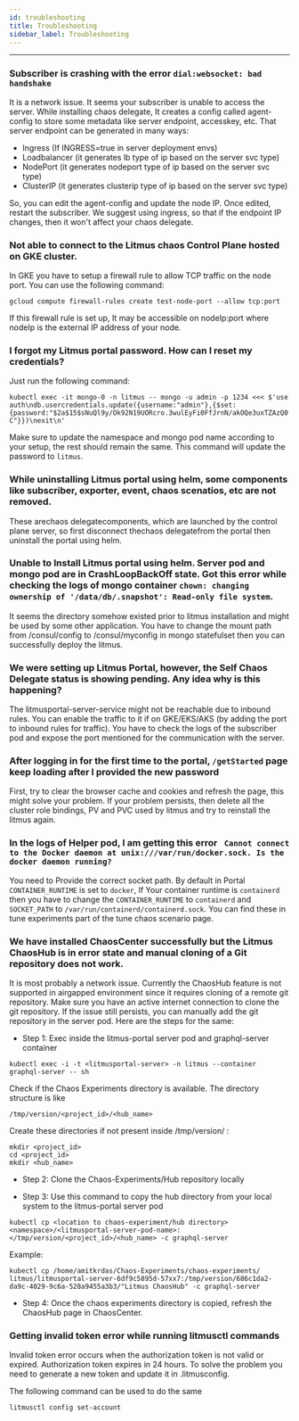 ```yaml
---
id: troubleshooting
title: Troubleshooting
sidebar_label: Troubleshooting
---
```


---

### Subscriber is crashing with the error `dial:websocket: bad handshake`

It is a network issue. It seems your subscriber is unable to access the server.
While installing chaos delegate, It creates a config called agent-config to store some metadata like server endpoint, accesskey, etc. That server endpoint can be generated in many ways:

- Ingress (If INGRESS=true in server deployment envs)
- Loadbalancer (it generates lb type of ip based on the server svc type)
- NodePort (it generates nodeport type of ip based on the server svc type)
- ClusterIP (it generates clusterip type of ip based on the server svc type)

So, you can edit the agent-config and update the node IP. Once edited, restart the subscriber.
We suggest using ingress, so that if the endpoint IP changes, then it won't affect your chaos delegate.

### Not able to connect to the Litmus chaos Control Plane hosted on GKE cluster.

In GKE you have to setup a firewall rule to allow TCP traffic on the node port. You can use the following command:

`gcloud compute firewall-rules create test-node-port --allow tcp:port`

If this firewall rule is set up, It may be accessible on nodeIp:port where nodeIp is the external IP address of your node.

### I forgot my Litmus portal password. How can I reset my credentials?

Just run the following command:

`kubectl exec -it mongo-0 -n litmus -- mongo -u admin -p 1234 <<< $'use auth\ndb.usercredentials.update({username:"admin"},{$set:{password:"$2a$15$sNuQl9y/Ok92N19UORcro.3wulEyFi0FfJrnN/akOQe3uxTZAzQ0C"}})\nexit\n'`

Make sure to update the namespace and mongo pod name according to your setup, the rest should remain the same. This command will update the password to `litmus`.

### While uninstalling Litmus portal using helm, some components like subscriber, exporter, event, chaos scenatios, etc are not removed.

These arechaos delegatecomponents, which are launched by the control plane server, so first disconnect thechaos delegatefrom the portal then uninstall the portal using helm.

### Unable to Install Litmus portal using helm. Server pod and mongo pod are in CrashLoopBackOff state. Got this error while checking the logs of mongo container `chown: changing ownership of '/data/db/.snapshot': Read-only file system`.

It seems the directory somehow existed prior to litmus installation and might be used by some other application.
You have to change the mount path from /consul/config to /consul/myconfig in mongo statefulset then you can successfully deploy the litmus.

### We were setting up Litmus Portal, however, the Self Chaos Delegate status is showing pending. Any idea why is this happening?

The litmusportal-server-service might not be reachable due to inbound rules. You can enable the traffic to it if on GKE/EKS/AKS (by adding the port to inbound rules for traffic).
You have to check the logs of the subscriber pod and expose the port mentioned for the communication with the server.

### After logging in for the first time to the portal, `/getStarted` page keep loading after I provided the new password

First, try to clear the browser cache and cookies and refresh the page, this might solve your problem.
If your problem persists, then delete all the cluster role bindings, PV and PVC used by litmus and try to reinstall the litmus again.

### In the logs of Helper pod, I am getting this error ` Cannot connect to the Docker daemon at unix:///var/run/docker.sock. Is the docker daemon running?`

You need to Provide the correct socket path. By default in Portal `CONTAINER_RUNTIME` is set to `docker`,
If Your container runtime is `containerd` then you have to change the `CONTAINER_RUNTIME` to `containerd` and `SOCKET_PATH` to `/var/run/containerd/containerd.sock`.
You can find these in tune experiments part of the tune chaos scenario page.

### We have installed ChaosCenter successfully but the Litmus ChaosHub is in error state and manual cloning of a Git repository does not work.

It is most probably a network issue. Currently the ChaosHub feature is not supported in airgapped environment since it requires cloning of a remote git repository. Make sure you have an active internet connection to clone the git repository. If the issue still persists, you can manually add the git repository in the server pod. Here are the steps for the same:

- Step 1: Exec inside the litmus-portal server pod and graphql-server container

```
kubectl exec -i -t <litmusportal-server> -n litmus --container graphql-server -- sh
```

Check if the Chaos Experiments directory is available. The directory structure is like

```
/tmp/version/<project_id>/<hub_name>
```

Create these directories if not present inside /tmp/version/ :

```
mkdir <project_id>
cd <project_id>
mkdir <hub_name>
```

- Step 2: Clone the Chaos-Experiments/Hub repository locally

- Step 3: Use this command to copy the hub directory from your local system to the litmus-portal server pod

```
kubectl cp <location to chaos-experiment/hub directory> <namespace>/<litmusportal-server-pod-name>:</tmp/version/<project_id>/<hub_name> -c graphql-server
```

Example:

```
kubectl cp /home/amitkrdas/Chaos-Experiments/chaos-experiments/  litmus/litmusportal-server-6df9c5895d-57xx7:/tmp/version/686c1da2-da9c-4029-9c6a-528a9455a3b3/"Litmus ChaosHub" -c graphql-server
```

- Step 4: Once the chaos experiments directory is copied, refresh the ChaosHub page in ChaosCenter.

### Getting invalid token error while running litmusctl commands

Invalid token error occurs when the authorization token is not valid or expired. Authorization token expires in 24 hours. To solve the problem you need to generate a new token and update it in
.litmusconfig.

The following command can be used to do the same

```
litmusctl config set-account
```
